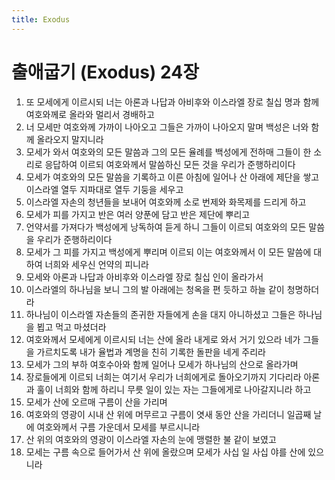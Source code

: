 ```yaml
---
title: Exodus
---
```


# 출애굽기 (Exodus) 24장
1. 또 모세에게 이르시되 너는 아론과 나답과 아비후와 이스라엘 장로 칠십 명과 함께 여호와께로 올라와 멀리서 경배하고
1. 너 모세만 여호와께 가까이 나아오고 그들은 가까이 나아오지 말며 백성은 너와 함께 올라오지 말지니라
1. 모세가 와서 여호와의 모든 말씀과 그의 모든 율례를 백성에게 전하매 그들이 한 소리로 응답하여 이르되 여호와께서 말씀하신 모든 것을 우리가 준행하리이다
1. 모세가 여호와의 모든 말씀을 기록하고 이른 아침에 일어나 산 아래에 제단을 쌓고 이스라엘 열두 지파대로 열두 기둥을 세우고
1. 이스라엘 자손의 청년들을 보내어 여호와께 소로 번제와 화목제를 드리게 하고
1. 모세가 피를 가지고 반은 여러 양푼에 담고 반은 제단에 뿌리고
1. 언약서를 가져다가 백성에게 낭독하여 듣게 하니 그들이 이르되 여호와의 모든 말씀을 우리가 준행하리이다
1. 모세가 그 피를 가지고 백성에게 뿌리며 이르되 이는 여호와께서 이 모든 말씀에 대하여 너희와 세우신 언약의 피니라
1. 모세와 아론과 나답과 아비후와 이스라엘 장로 칠십 인이 올라가서
1. 이스라엘의 하나님을 보니 그의 발 아래에는 청옥을 편 듯하고 하늘 같이 청명하더라
1. 하나님이 이스라엘 자손들의 존귀한 자들에게 손을 대지 아니하셨고 그들은 하나님을 뵙고 먹고 마셨더라
1. 여호와께서 모세에게 이르시되 너는 산에 올라 내게로 와서 거기 있으라 네가 그들을 가르치도록 내가 율법과 계명을 친히 기록한 돌판을 네게 주리라
1. 모세가 그의 부하 여호수아와 함께 일어나 모세가 하나님의 산으로 올라가며
1. 장로들에게 이르되 너희는 여기서 우리가 너희에게로 돌아오기까지 기다리라 아론과 훌이 너희와 함께 하리니 무릇 일이 있는 자는 그들에게로 나아갈지니라 하고
1. 모세가 산에 오르매 구름이 산을 가리며
1. 여호와의 영광이 시내 산 위에 머무르고 구름이 엿새 동안 산을 가리더니 일곱째 날에 여호와께서 구름 가운데서 모세를 부르시니라
1. 산 위의 여호와의 영광이 이스라엘 자손의 눈에 맹렬한 불 같이 보였고
1. 모세는 구름 속으로 들어가서 산 위에 올랐으며 모세가 사십 일 사십 야를 산에 있으니라